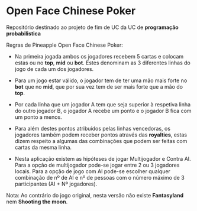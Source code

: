 # Open Face Chinese Poker

Repositório destinado ao projeto de fim de UC da UC de **programação probabilistica**


Regras de Pineapple Open Face Chinese Poker:

   * Na primeira jogada ambos os jogadores recebem 5 cartas e colocam estas ou no **top**, **mid** ou **bot**. Estes denominam as 3 diferentes linhas do jogo de cada um dos jogadores.

   * Para um jogo estar válido, o jogador tem de ter uma mão mais forte no **bot** que no **mid**, que por sua vez tem de ser mais forte que a mão do **top**.

   * Por cada linha que um jogador A tem que seja superior à respetiva linha do outro jogador B, o jogador A recebe um ponto e o jogador B fica com um ponto a menos.

   * Para além destes pontos atribuídos pelas linhas vencedoras, os jogadores também podem receber pontos através das **royalties**, estas dizem respeito a algumas das combinações que podem ser feitas com cartas da mesma linha.
   
   * Nesta aplicação existem as hipóteses de jogar Multijogador e Contra AI. Para a opção de multijogador pode-se jogar entre 2 ou 3 jogadores locais. Para a opção de jogo com AI pode-se escolher qualquer combinação de nº de AI e nº de pessoas com o número máximo de 3 participantes (AI + Nº jogadores).


Nota: Ao contrário do jogo original, nesta versão não existe **Fantasyland** nem **Shooting the moon**.
